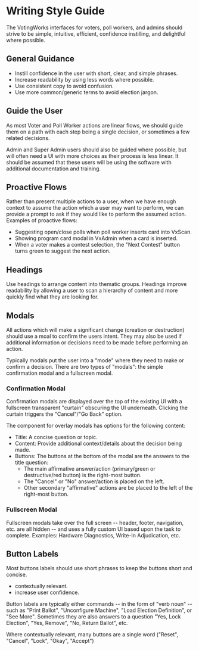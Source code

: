 # Writing Style Guide

The VotingWorks interfaces for voters, poll workers, and admins should strive to
be simple, intuitive, efficient, confidence instilling, and delightful where
possible.

## General Guidance

- Instill confidence in the user with short, clear, and simple phrases.
- Increase readability by using less words where possible.
- Use consistent copy to avoid confusion.
- Use more common/generic terms to avoid election jargon.

## Guide the User

As most Voter and Poll Worker actions are linear flows, we should guide them on
a path with each step being a single decision, or sometimes a few related
decisions.

Admin and Super Admin users should also be guided where possible, but will often
need a UI with more choices as their process is less linear. It should be
assumed that these users will be using the software with additional
documentation and training.

## Proactive Flows

Rather than present multiple actions to a user, when we have enough context to
assume the action which a user may want to perform, we can provide a prompt to
ask if they would like to perform the assumed action. Examples of proactive
flows:

- Suggesting open/close polls when poll worker inserts card into VxScan.
- Showing program card modal in VxAdmin when a card is inserted.
- When a voter makes a contest selection, the "Next Contest" button turns green
  to suggest the next action.

## Headings

Use headings to arrange content into thematic groups. Headings improve
readability by allowing a user to scan a hierarchy of content and more quickly
find what they are looking for.

## Modals

All actions which will make a significant change (creation or destruction)
should use a moal to confirm the users intent. They may also be used if
additional information or decisions need to be made before performing an action.

Typically modals put the user into a "mode" where they need to make or confirm a
decision. There are two types of "modals": the simple confirmation modal and a
fullscreen modal.

### Confirmation Modal

Confirmation modals are displayed over the top of the existing UI with a
fullscreen transparent "curtain" obscuring the UI underneath. Clicking the
curtain triggers the "Cancel"/"Go Back" option.

The component for overlay modals has options for the following content:

- Title: A concise question or topic.
- Content: Provide additional context/details about the decision being made.
- Buttons: The buttons at the bottom of the modal are the answers to the title
  question:
  - The main affirmative answer/action (primary/green or destructive/red button)
    is the right-most button.
  - The "Cancel" or "No" answer/action is placed on the left.
  - Other secondary "affirmative" actions are be placed to the left of the
    right-most button.

### Fullscreen Modal

Fullscreen modals take over the full screen -- header, footer, navigation, etc.
are all hidden -- and uses a fully custom UI based upon the task to complete.
Examples: Hardware Diagnostics, Write-In Adjudication, etc.

## Button Labels

Most buttons labels should use short phrases to keep the buttons short and
concise.

- contextually relevant.
- increase user confidence.

Button labels are typically either commands -- in the form of "verb noun" --
such as "Print Ballot", "Unconfigure Machine", "Load Election Definition", or
"See More". Sometimes they are also answers to a question "Yes, Lock Election",
"Yes, Remove", "No, Return Ballot", etc.

Where contextually relevant, many buttons are a single word ("Reset", "Cancel",
"Lock", "Okay", "Accept")
